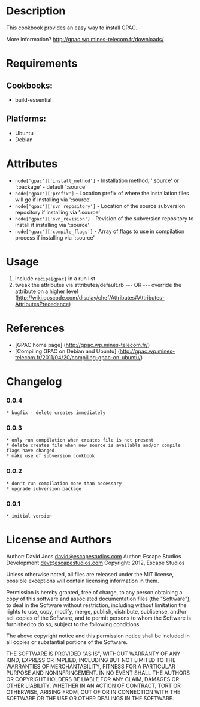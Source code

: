 Description
===========

This cookbook provides an easy way to install GPAC.

More information?
http://gpac.wp.mines-telecom.fr/downloads/

Requirements
============

## Cookbooks:

* build-essential

## Platforms:

* Ubuntu
* Debian

Attributes
==========

* `node['gpac']['install_method']` - Installation method, ':source' or ':package' - default ':source'
* `node['gpac']['prefix']` - Location prefix of where the installation files will go if installing via ':source'
* `node['gpac']['svn_repository']` - Location of the source subversion repository if installing via ':source'
* `node['gpac']['svn_revision']` - Revision of the subversion repository to install if installing via ':source'
* `node['gpac']['compile_flags']` - Array of flags to use in compilation process if installing via ':source'

Usage
=====

1) include `recipe[gpac]` in a run list
2) tweak the attributes via attributes/default.rb
	--- OR ---
	override the attribute on a higher level (http://wiki.opscode.com/display/chef/Attributes#Attributes-AttributesPrecedence)

References
==========

* [GPAC home page] (http://gpac.wp.mines-telecom.fr/)
* [Compiling GPAC on Debian and Ubuntu] (http://gpac.wp.mines-telecom.fr/2011/04/20/compiling-gpac-on-ubuntu/)

Changelog
=========

### 0.0.4
    * bugfix - delete creates immediately

### 0.0.3
    * only run compilation when creates file is not present
    * delete creates file when new source is available and/or compile flags have changed
    * make use of subversion cookbook

### 0.0.2
	* don't run compilation more than necessary
    * upgrade subversion package

### 0.0.1
    * initial version

License and Authors
===================

Author: David Joos <david@escapestudios.com>
Author: Escape Studios Development <dev@escapestudios.com>
Copyright: 2012, Escape Studios

Unless otherwise noted, all files are released under the MIT license,
possible exceptions will contain licensing information in them.

Permission is hereby granted, free of charge, to any person obtaining a copy
of this software and associated documentation files (the "Software"), to deal
in the Software without restriction, including without limitation the rights
to use, copy, modify, merge, publish, distribute, sublicense, and/or sell
copies of the Software, and to permit persons to whom the Software is
furnished to do so, subject to the following conditions:

The above copyright notice and this permission notice shall be included in
all copies or substantial portions of the Software.

THE SOFTWARE IS PROVIDED "AS IS", WITHOUT WARRANTY OF ANY KIND, EXPRESS OR
IMPLIED, INCLUDING BUT NOT LIMITED TO THE WARRANTIES OF MERCHANTABILITY,
FITNESS FOR A PARTICULAR PURPOSE AND NONINFRINGEMENT. IN NO EVENT SHALL THE
AUTHORS OR COPYRIGHT HOLDERS BE LIABLE FOR ANY CLAIM, DAMAGES OR OTHER
LIABILITY, WHETHER IN AN ACTION OF CONTRACT, TORT OR OTHERWISE, ARISING FROM,
OUT OF OR IN CONNECTION WITH THE SOFTWARE OR THE USE OR OTHER DEALINGS IN
THE SOFTWARE.